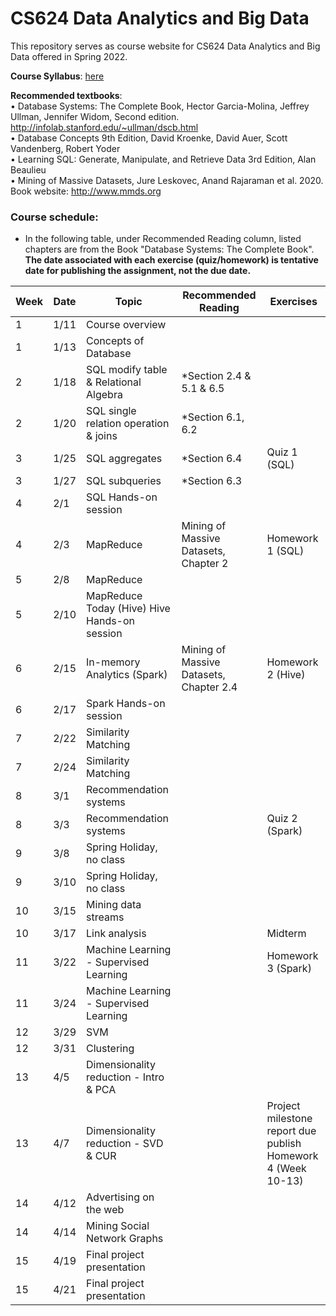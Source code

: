 # CS624 Data Analytics and Big Data

This repository serves as course website for CS624 Data Analytics and Big Data offered in Spring 2022. 

**Course Syllabus**: [here](https://github.com/fengjiaowang7/CS624_spring2022/blob/main/CS624_spring2022_syllabus.pdf)

**Recommended textbooks**:  
• Database Systems: The Complete Book, Hector Garcia-Molina, Jeffrey Ullman, Jennifer Widom, Second edition. http://infolab.stanford.edu/~ullman/dscb.html   
• Database Concepts 9th Edition, David Kroenke, David Auer, Scott Vandenberg, Robert Yoder  
• Learning SQL: Generate, Manipulate, and Retrieve Data 3rd Edition, Alan Beaulieu   
• Mining of Massive Datasets, Jure Leskovec, Anand Rajaraman et al. 2020. Book website: http://www.mmds.org  

### Course schedule:
* In the following table, under Recommended Reading column, listed chapters are from the Book "Database Systems: The Complete Book".    
**The date associated with each exercise (quiz/homework) is tentative date for publishing the assignment, not the due date.**


 Week                   | Date |Topic                                                       | Recommended Reading|Exercises                          
 ---------------------- |  ------------------------------------------------------------ | ------------------------------------------------------------ | -------------------------------- | -------------------------------- 
1      | 1/11 | Course overview ||                                   
1      | 1/13 | Concepts of Database |   |                                
2      | 1/18 | SQL modify table \& Relational Algebra | *Section 2.4 \& 5.1 \& 6.5 |                                 
2      | 1/20 | SQL single relation operation \& joins | *Section 6.1, 6.2   |                              
3      | 1/25 | SQL aggregates  |   *Section 6.4    |  Quiz 1 (SQL)                        
3      | 1/27 | SQL subqueries  |  *Section 6.3  |                              
4      | 2/1 | SQL Hands-on session |     |                             
4      | 2/3 | MapReduce | Mining of Massive Datasets, Chapter 2   |  Homework 1 (SQL)                             
5      | 2/8 | MapReduce |   |                                
5      | 2/10 | MapReduce Today (Hive) Hive Hands-on session |     |                              
6      | 2/15 | In-memory Analytics (Spark) | Mining of Massive Datasets, Chapter 2.4  |   Homework 2 (Hive)                           
6      | 2/17 | Spark Hands-on session |    |                               
7      | 2/22 | Similarity Matching |   |                               
7      | 2/24 | Similarity Matching |      |                             
8      | 3/1 | Recommendation systems |   |                               
8      | 3/3 | Recommendation systems |    |     Quiz 2 (Spark)                         
9      | 3/8 | Spring Holiday, no class |  |                                
9      | 3/10 | Spring Holiday, no class |   |                                
10      | 3/15 | Mining data streams |    |                             
10      | 3/17 | Link analysis  |    |   Midterm                            
11      | 3/22 | Machine Learning - Supervised Learning |       |         Homework 3 (Spark)                  
11      | 3/24 | Machine Learning - Supervised Learning |        |                          
12      | 3/29 | SVM |      |                            
12      | 3/31 | Clustering |      |                            
13      | 4/5 | Dimensionality reduction - Intro & PCA |        |                          
13      | 4/7 | Dimensionality reduction - SVD & CUR |        |   Project milestone report due <br>publish Homework 4 (Week 10-13)                 
14      | 4/12 | Advertising on the web |      |                           
14      | 4/14 | Mining Social Network Graphs |      |                            
15      | 4/19 | Final project presentation |    |                              
15      | 4/21 | Final project presentation |    |                             

